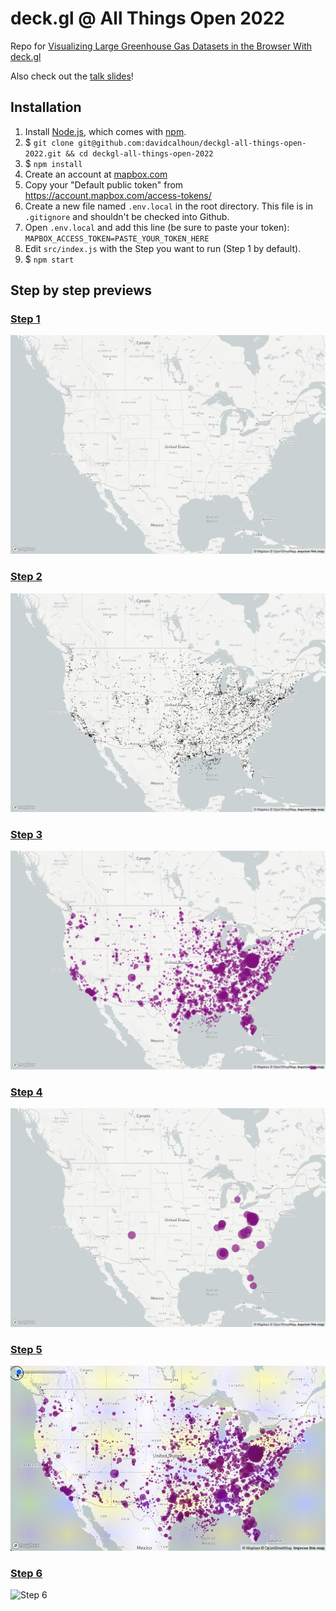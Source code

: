 # deck.gl @ All Things Open 2022

Repo for [Visualizing Large Greenhouse Gas Datasets in the Browser With deck.gl](https://2022.allthingsopen.org/sessions/2-for-1-visualizing-large-greenhouse-gas-datasets-in-the-browser-with-deck-gl-tba/)

Also check out the [talk slides](https://docs.google.com/presentation/d/1ZWWzyoWJsVWcA2O52SRLX4XC59VhDE9UlZGGjdlUM5U/edit)!

## Installation

1. Install [Node.js](https://nodejs.org), which comes with [npm](https://www.npmjs.com/).
1. \$ `git clone git@github.com:davidcalhoun/deckgl-all-things-open-2022.git && cd deckgl-all-things-open-2022`
1. \$ `npm install`
1. Create an account at [mapbox.com](https://www.mapbox.com/)
1. Copy your "Default public token" from https://account.mapbox.com/access-tokens/
1. Create a new file named `.env.local` in the root directory. This file is in `.gitignore` and shouldn't be checked into Github.
1. Open `.env.local` and add this line (be sure to paste your token): `MAPBOX_ACCESS_TOKEN=PASTE_YOUR_TOKEN_HERE`
1. Edit `src/index.js` with the Step you want to run (Step 1 by default).
1. \$ `npm start`

## Step by step previews

### [Step 1](src/Step1.js)
![Step 1](images/step1.png)

### [Step 2](src/Step2.js)
![Step 2](images/step2.png)

### [Step 3](src/Step3.js)
![Step 3](images/step3.png)

### [Step 4](src/Step4.js)
![Step 4](images/step4.png)

### [Step 5](src/Step5.js)
![Step 5](images/step5.gif)

### [Step 6](src/Step6.js)
![Step 6](images/step6.gif)